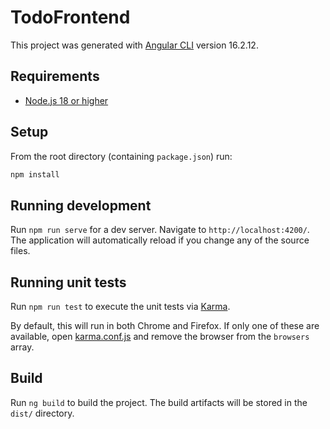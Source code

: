# TodoFrontend

This project was generated with [Angular CLI](https://github.com/angular/angular-cli) version 16.2.12.

## Requirements

* [Node.js 18 or higher](https://nodejs.org/en/download)

## Setup

From the root directory (containing `package.json`) run:

```powershell
npm install
```

## Running development

Run `npm run serve` for a dev server. Navigate to `http://localhost:4200/`. The application will automatically reload if you change any of the source files.

## Running unit tests

Run `npm run test` to execute the unit tests via [Karma](https://karma-runner.github.io).

By default, this will run in both Chrome and Firefox.
If only one of these are available, open [karma.conf.js](karma.conf.js) and remove the browser from the `browsers` array.

## Build

Run `ng build` to build the project. The build artifacts will be stored in the `dist/` directory.
